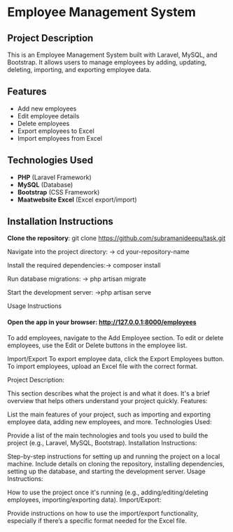# Employee Management System

## Project Description
This is an Employee Management System built with Laravel, MySQL, and Bootstrap. It allows users to manage employees by adding, updating, deleting, importing, and exporting employee data.

## Features
- Add new employees
- Edit employee details
- Delete employees
- Export employees to Excel
- Import employees from Excel

## Technologies Used
- **PHP** (Laravel Framework)
- **MySQL** (Database)
- **Bootstrap** (CSS Framework)
- **Maatwebsite Excel** (Excel export/import)

## Installation Instructions

**Clone the repository**:
      git clone https://github.com/subramanideepu/task.git

 Navigate into the project directory: ->   cd your-repository-name

Install the required dependencies:-> composer install

Run database migrations: -> php artisan migrate

Start the development server: ->php artisan serve

Usage Instructions
#### Open the app in your browser: http://127.0.0.1:8000/employees

To add employees, navigate to the Add Employee section.
To edit or delete employees, use the Edit or Delete buttons in the employee list.

Import/Export
To export employee data, click the Export Employees button.
To import employees, upload an Excel file with the correct format.


Project Description:

This section describes what the project is and what it does. It's a brief overview that helps others understand your project quickly.
Features:

List the main features of your project, such as importing and exporting employee data, adding new employees, and more.
Technologies Used:

Provide a list of the main technologies and tools you used to build the project (e.g., Laravel, MySQL, Bootstrap).
Installation Instructions:

Step-by-step instructions for setting up and running the project on a local machine. Include details on cloning the repository, installing dependencies, setting up the database, and starting the development server.
Usage Instructions:

How to use the project once it's running (e.g., adding/editing/deleting employees, importing/exporting data).
Import/Export:

Provide instructions on how to use the import/export functionality, especially if there’s a specific format needed for the Excel file.
